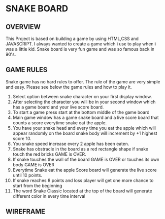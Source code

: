 <h1>SNAKE BOARD</H1>

<H2>OVERVIEW</H2>
This Project is based on building a game by using HTML,CSS and JAVASCRIPT. I always wanted to create a game which i use to play when i was a little kid. Snake board is very fun game and was so famous back in 90's.

<h2>GAME RULES</h2> 
 Snake game has no hard rules to offer. The rule of the game are very simple and easy. Please see below the game rules and how to play it.
 <ol>
 <li>Select option between snake character on your first display window.
 </li>
<li>After selecting the character you will be in your second window which has a game board and your live score board.
 </li>
 <li>To start a game press start at the bottom middle of the game board
 </li>
 <li>Main game window has a game snake board and a live score board that counts a score everytime snake eat the apple.
 </li>
 <li>You have your snake head and every time you eat the apple which will appear randomly on the board snake body will increment by +1 highest score 10.
 </li>
 <li>You snake speed increase every 2 apple has been eaten. 
 </li>
 <li>Snake has obstracle in the board as a red rectangle shape if snake touch the red bricks GAME is OVER.
 </li>
 <li>If snake touches the wall of the board GAME is OVER or touches its own body GAME is OVER </li>
 <li>Everytime Snake eat the apple Score board will generate the live score until 10 points. </li>
 <li>If snake reaches 8 points and loss player will get one more chance to start from the beginning</li>
 <li>The word Snake Classic located at the top of the board will generate different color in every time interval</li>
 
 </ol>
 <h2>WIREFRAME</h2>







